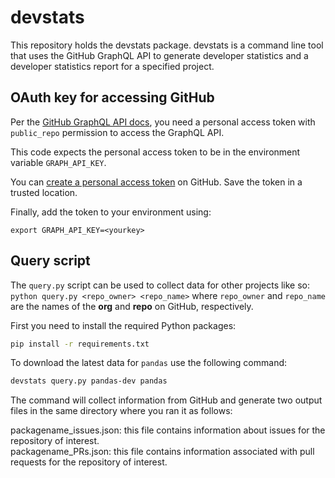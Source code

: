 # devstats

This repository holds the devstats package. devstats is a command line tool that uses the GitHub GraphQL API to
generate developer statistics and a developer statistics report for a specified
project.

## OAuth key for accessing GitHub

Per the [GitHub GraphQL API docs](https://developer.github.com/v4/guides/forming-calls/),
you need a personal access token with `public_repo` permission to access the GraphQL API.

This code expects the personal access token to be in the environment variable
`GRAPH_API_KEY`.

You can [create a personal access token](https://help.github.com/en/github/authenticating-to-github/creating-a-personal-access-token-for-the-command-line) on GitHub. Save the token in a trusted location.

Finally, add the token to your environment using:

`export GRAPH_API_KEY=<yourkey>`

## Query script

The `query.py` script can be used to collect data for other projects like
so: `python query.py <repo_owner> <repo_name>` where `repo_owner` and
`repo_name` are the names of the **org** and **repo** on GitHub, respectively.

First you need to install the required Python packages:

```bash
pip install -r requirements.txt
```

To download the latest data for `pandas` use the following command:

```bash
devstats query.py pandas-dev pandas
```

The command will collect information from GitHub and generate two output files in the same directory where you ran it as follows:

packagename_issues.json: this file contains information about issues for the repository of interest.  
packagename_PRs.json: this file contains information associated with pull requests for the repository of interest.
